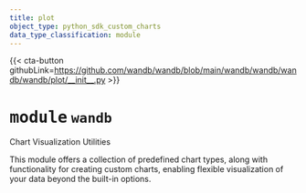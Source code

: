 ```yaml
---
title: plot
object_type: python_sdk_custom_charts
data_type_classification: module
---
```


{{< cta-button githubLink=https://github.com/wandb/wandb/blob/main/wandb/wandb/wandb/wandb/plot/__init__.py >}}




# <kbd>module</kbd> `wandb`
Chart Visualization Utilities 

This module offers a collection of predefined chart types, along with functionality for creating custom charts, enabling flexible visualization of your data beyond the built-in options. 

